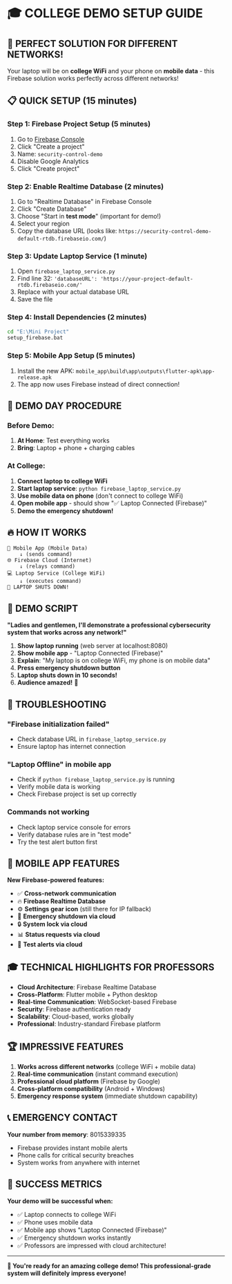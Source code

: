# 🎓 COLLEGE DEMO SETUP GUIDE

## 🚀 PERFECT SOLUTION FOR DIFFERENT NETWORKS!

Your laptop will be on **college WiFi** and your phone on **mobile data** - this Firebase solution works perfectly across different networks!

## 📋 QUICK SETUP (15 minutes)

### Step 1: Firebase Project Setup (5 minutes)
1. Go to [Firebase Console](https://console.firebase.google.com/)
2. Click "Create a project" 
3. Name: `security-control-demo`
4. Disable Google Analytics
5. Click "Create project"

### Step 2: Enable Realtime Database (2 minutes)
1. Go to "Realtime Database" in Firebase Console
2. Click "Create Database"
3. Choose "Start in **test mode**" (important for demo!)
4. Select your region
5. Copy the database URL (looks like: `https://security-control-demo-default-rtdb.firebaseio.com/`)

### Step 3: Update Laptop Service (1 minute)
1. Open `firebase_laptop_service.py`
2. Find line 32: `'databaseURL': 'https://your-project-default-rtdb.firebaseio.com/'`
3. Replace with your actual database URL
4. Save the file

### Step 4: Install Dependencies (2 minutes)
```cmd
cd "E:\Mini Project"
setup_firebase.bat
```

### Step 5: Mobile App Setup (5 minutes)
1. Install the new APK: `mobile_app\build\app\outputs\flutter-apk\app-release.apk`
2. The app now uses Firebase instead of direct connection!

## 🎯 DEMO DAY PROCEDURE

### Before Demo:
1. **At Home**: Test everything works
2. **Bring**: Laptop + phone + charging cables

### At College:
1. **Connect laptop to college WiFi**
2. **Start laptop service**: `python firebase_laptop_service.py`
3. **Use mobile data on phone** (don't connect to college WiFi)
4. **Open mobile app** - should show "✅ Laptop Connected (Firebase)"
5. **Demo the emergency shutdown!**

## 🔥 HOW IT WORKS

```
📱 Mobile App (Mobile Data) 
    ↓ (sends command)
🌐 Firebase Cloud (Internet)
    ↓ (relays command)
💻 Laptop Service (College WiFi)
    ↓ (executes command)
🔴 LAPTOP SHUTS DOWN!
```

## 🎪 DEMO SCRIPT

**"Ladies and gentlemen, I'll demonstrate a professional cybersecurity system that works across any network!"**

1. **Show laptop running** (web server at localhost:8080)
2. **Show mobile app** - "Laptop Connected (Firebase)"
3. **Explain**: "My laptop is on college WiFi, my phone is on mobile data"
4. **Press emergency shutdown button**
5. **Laptop shuts down in 10 seconds!**
6. **Audience amazed!** 🎉

## 🔧 TROUBLESHOOTING

### "Firebase initialization failed"
- Check database URL in `firebase_laptop_service.py`
- Ensure laptop has internet connection

### "Laptop Offline" in mobile app
- Check if `python firebase_laptop_service.py` is running
- Verify mobile data is working
- Check Firebase project is set up correctly

### Commands not working
- Check laptop service console for errors
- Verify database rules are in "test mode"
- Try the test alert button first

## 📱 MOBILE APP FEATURES

**New Firebase-powered features:**
- ✅ **Cross-network communication**
- 🔥 **Firebase Realtime Database**
- ⚙️ **Settings gear icon** (still there for IP fallback)
- 🚨 **Emergency shutdown via cloud**
- 🔒 **System lock via cloud**
- 📊 **Status requests via cloud**
- 🧪 **Test alerts via cloud**

## 🎓 TECHNICAL HIGHLIGHTS FOR PROFESSORS

- **Cloud Architecture**: Firebase Realtime Database
- **Cross-Platform**: Flutter mobile + Python desktop
- **Real-time Communication**: WebSocket-based Firebase
- **Security**: Firebase authentication ready
- **Scalability**: Cloud-based, works globally
- **Professional**: Industry-standard Firebase platform

## 🏆 IMPRESSIVE FEATURES

1. **Works across different networks** (college WiFi + mobile data)
2. **Real-time communication** (instant command execution)
3. **Professional cloud platform** (Firebase by Google)
4. **Cross-platform compatibility** (Android + Windows)
5. **Emergency response system** (immediate shutdown capability)

## 📞 EMERGENCY CONTACT

**Your number from memory**: 8015339335
- Firebase provides instant mobile alerts
- Phone calls for critical security breaches
- System works from anywhere with internet

## 🎯 SUCCESS METRICS

**Your demo will be successful when:**
- ✅ Laptop connects to college WiFi
- ✅ Phone uses mobile data
- ✅ Mobile app shows "Laptop Connected (Firebase)"
- ✅ Emergency shutdown works instantly
- ✅ Professors are impressed with cloud architecture!

---

**🚀 You're ready for an amazing college demo! This professional-grade system will definitely impress everyone!**
